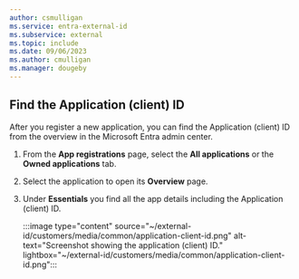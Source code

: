```yaml
---
author: csmulligan
ms.service: entra-external-id
ms.subservice: external
ms.topic: include
ms.date: 09/06/2023
ms.author: cmulligan
ms.manager: dougeby
---
```


## Find the Application (client) ID

After you register a new application, you can find the Application (client) ID from the overview in the Microsoft Entra admin center. 

1. From the **App registrations** page, select the **All applications** or the **Owned applications** tab.
1. Select the application to open its **Overview** page. 
1. Under **Essentials** you find all the app details including the Application (client) ID.

    :::image type="content" source="~/external-id/customers/media/common/application-client-id.png" alt-text="Screenshot showing the application (client) ID." lightbox="~/external-id/customers/media/common/application-client-id.png":::
